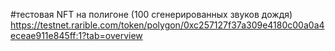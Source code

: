 #тестовая NFT на полигоне (100 сгенерированных звуков дождя)
https://testnet.rarible.com/token/polygon/0xc257127f37a309e4180c00a0a4eceae911e845ff:1?tab=overview

